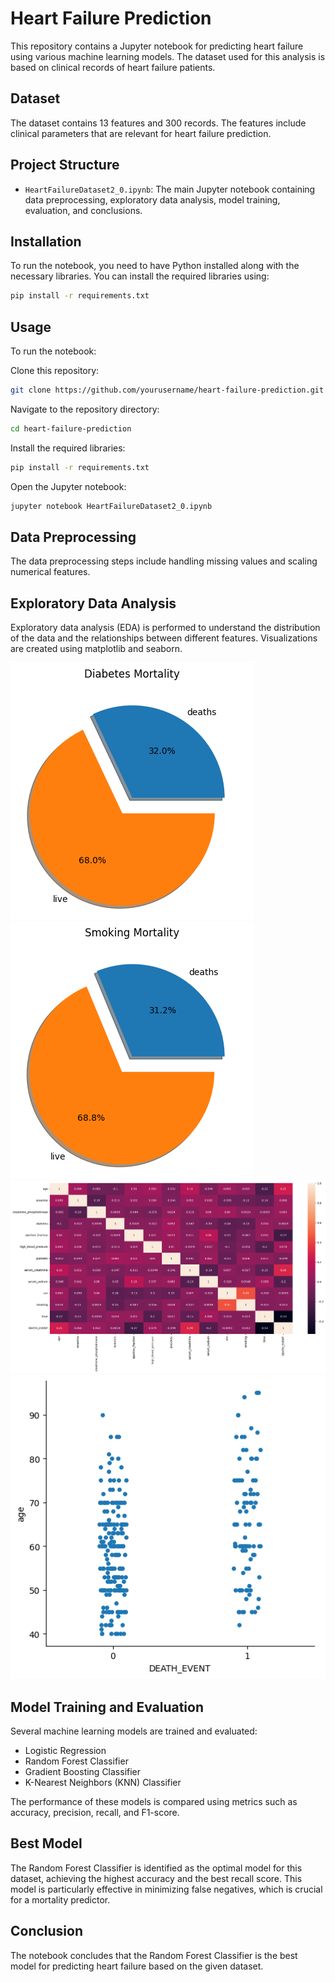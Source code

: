 # Heart Failure Prediction

This repository contains a Jupyter notebook for predicting heart failure using various machine learning models. The dataset used for this analysis is based on clinical records of heart failure patients.

## Dataset

The dataset contains 13 features and 300 records. The features include clinical parameters that are relevant for heart failure prediction.

## Project Structure

- `HeartFailureDataset2_0.ipynb`: The main Jupyter notebook containing data preprocessing, exploratory data analysis, model training, evaluation, and conclusions.

## Installation

To run the notebook, you need to have Python installed along with the necessary libraries. You can install the required libraries using:

```bash
pip install -r requirements.txt
```

## Usage

To run the notebook:

Clone this repository:

```bash
git clone https://github.com/yourusername/heart-failure-prediction.git
```

Navigate to the repository directory:

```bash
cd heart-failure-prediction
```

Install the required libraries:

```bash
pip install -r requirements.txt
```

Open the Jupyter notebook:

```bash
jupyter notebook HeartFailureDataset2_0.ipynb
```


## Data Preprocessing
The data preprocessing steps include handling missing values and scaling numerical features.

## Exploratory Data Analysis
Exploratory data analysis (EDA) is performed to understand the distribution of the data and the relationships between different features. Visualizations are created using matplotlib and seaborn.

![Diabetes Mortality Pie Chart](graphs/13.png)
![Smoking Mortality Pie Chart](graphs/12.png)
![Correlation Heatmap](graphs/10.png)
![Age v/s Death](graphs/8.png)

## Model Training and Evaluation
Several machine learning models are trained and evaluated:

- Logistic Regression
- Random Forest Classifier
- Gradient Boosting Classifier
- K-Nearest Neighbors (KNN) Classifier


The performance of these models is compared using metrics such as accuracy, precision, recall, and F1-score.

## Best Model
The Random Forest Classifier is identified as the optimal model for this dataset, achieving the highest accuracy and the best recall score. This model is particularly effective in minimizing false negatives, which is crucial for a mortality predictor.

## Conclusion
The notebook concludes that the Random Forest Classifier is the best model for predicting heart failure based on the given dataset.
